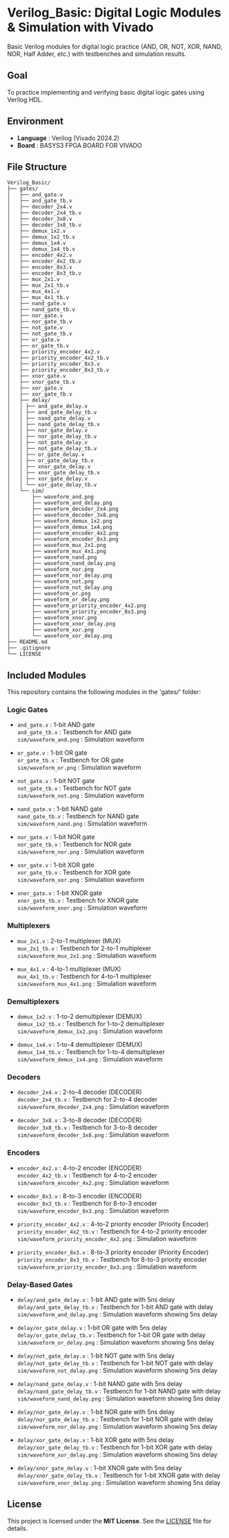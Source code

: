 # Verilog_Basic: Digital Logic Modules & Simulation with Vivado
Basic Verilog modules for digital logic practice (AND, OR, NOT, XOR, NAND, NOR, Half Adder, etc.) with testbenches and simulation results.

## Goal
To practice implementing and verifying basic digital logic gates using Verilog HDL.

## Environment
- **Language** : Verilog (Vivado 2024.2)
- **Board** : BASYS3 FPGA BOARD FOR VIVADO

## File Structure
```
Verilog_Basic/
├── gates/
│   ├── and_gate.v
│   ├── and_gate_tb.v
│   ├── decoder_2x4.v
│   ├── decoder_2x4_tb.v
│   ├── decoder_3x8.v
│   ├── decoder_3x8_tb.v
│   ├── demux_1x2.v
│   ├── demux_1x2_tb.v
│   ├── demux_1x4.v
│   ├── demux_1x4_tb.v
│   ├── encoder_4x2.v
│   ├── encoder_4x2_tb.v
│   ├── encoder_8x3.v
│   ├── encoder_8x3_tb.v
│   ├── mux_2x1.v
│   ├── mux_2x1_tb.v
│   ├── mux_4x1.v
│   ├── mux_4x1_tb.v
│   ├── nand_gate.v
│   ├── nand_gate_tb.v
│   ├── nor_gate.v
│   ├── nor_gate_tb.v
│   ├── not_gate.v
│   ├── not_gate_tb.v
│   ├── or_gate.v
│   ├── or_gate_tb.v
│   ├── priority_encoder_4x2.v
│   ├── priority_encoder_4x2_tb.v
│   ├── priority_encoder_8x3.v
│   ├── priority_encoder_8x3_tb.v
│   ├── xnor_gate.v
│   ├── xnor_gate_tb.v
│   ├── xor_gate.v
│   ├── xor_gate_tb.v
│   ├── delay/
│   │ ├── and_gate_delay.v
│   │ ├── and_gate_delay_tb.v
│   │ ├── nand_gate_delay.v
│   │ ├── nand_gate_delay_tb.v
│   │ ├── nor_gate_delay.v
│   │ ├── nor_gate_delay_tb.v
│   │ ├── not_gate_delay.v
│   │ ├── not_gate_delay_tb.v
│   │ ├── or_gate_delay.v
│   │ ├── or_gate_delay_tb.v
│   │ ├── xnor_gate_delay.v
│   │ ├── xnor_gate_delay_tb.v
│   │ ├── xor_gate_delay.v
│   │ └── xor_gate_delay_tb.v
│   └── sim/
│       ├── waveform_and.png
│       ├── waveform_and_delay.png
│       ├── waveform_decoder_2x4.png
│       ├── waveform_decoder_3x8.png
│       ├── waveform_demux_1x2.png
│       ├── waveform_demux_1x4.png
│       ├── waveform_encoder_4x2.png
│       ├── waveform_encoder_8x3.png
│       ├── waveform_mux_2x1.png
│       ├── waveform_mux_4x1.png
│       ├── waveform_nand.png
│       ├── waveform_nand_delay.png
│       ├── waveform_nor.png
│       ├── waveform_nor_delay.png
│       ├── waveform_not.png
│       ├── waveform_not_delay.png
│       ├── waveform_or.png
│       ├── waveform_or_delay.png
│       ├── waveform_priority_encoder_4x2.png
│       ├── waveform_priority_encoder_8x3.png
│       ├── waveform_xnor.png
│       ├── waveform_xnor_delay.png
│       ├── waveform_xor.png
│       └── waveform_xor_delay.png
├── README.md
├── .gitignore
└── LICENSE
```

## Included Modules 

This repository contains the following modules in the 'gates/' folder:

### Logic Gates

- `and_gate.v` : 1-bit AND gate  
  `and_gate_tb.v` : Testbench for AND gate  
  `sim/waveform_and.png` : Simulation waveform

- `or_gate.v` : 1-bit OR gate  
  `or_gate_tb.v` : Testbench for OR gate  
  `sim/waveform_or.png` : Simulation waveform

- `not_gate.v` : 1-bit NOT gate  
  `not_gate_tb.v` : Testbench for NOT gate  
  `sim/waveform_not.png` : Simulation waveform

- `nand_gate.v` : 1-bit NAND gate  
  `nand_gate_tb.v` : Testbench for NAND gate  
  `sim/waveform_nand.png` : Simulation waveform

- `nor_gate.v` : 1-bit NOR gate  
  `nor_gate_tb.v` : Testbench for NOR gate  
  `sim/waveform_nor.png` : Simulation waveform

- `xor_gate.v` : 1-bit XOR gate  
  `xor_gate_tb.v` : Testbench for XOR gate  
  `sim/waveform_xor.png` : Simulation waveform

- `xnor_gate.v` : 1-bit XNOR gate  
  `xnor_gate_tb.v` : Testbench for XNOR gate  
  `sim/waveform_xnor.png` : Simulation waveform

### Multiplexers

- `mux_2x1.v` : 2-to-1 multiplexer (MUX)  
  `mux_2x1_tb.v` : Testbench for 2-to-1 multiplexer  
  `sim/waveform_mux_2x1.png` : Simulation waveform

- `mux_4x1.v` : 4-to-1 multiplexer (MUX)  
  `mux_4x1_tb.v` : Testbench for 4-to-1 multiplexer  
  `sim/waveform_mux_4x1.png` : Simulation waveform
  
### Demultiplexers

- `demux_1x2.v` : 1-to-2 demultiplexer (DEMUX)  
  `demux_1x2_tb.v` : Testbench for 1-to-2 demultiplexer  
  `sim/waveform_demux_1x2.png` : Simulation waveform

- `demux_1x4.v` : 1-to-4 demultiplexer (DEMUX)  
  `demux_1x4_tb.v` : Testbench for 1-to-4 demultiplexer  
  `sim/waveform_demux_1x4.png` : Simulation waveform
  
### Decoders

- `decoder_2x4.v` : 2-to-4 decoder (DECODER)  
  `decoder_2x4_tb.v` : Testbench for 2-to-4 decoder  
  `sim/waveform_decoder_2x4.png` : Simulation waveform  
  
- `decoder_3x8.v` : 3-to-8 decoder (DECODER)  
  `decoder_3x8_tb.v` : Testbench for 3-to-8 decoder  
  `sim/waveform_decoder_3x8.png` : Simulation waveform  

### Encoders

- `encoder_4x2.v` : 4-to-2 encoder (ENCODER)  
  `encoder_4x2_tb.v` : Testbench for 4-to-2 encoder  
  `sim/waveform_encoder_4x2.png` : Simulation waveform  
  
- `encoder_8x3.v` : 8-to-3 encoder (ENCODER)  
  `encoder_8x3_tb.v` : Testbench for 8-to-3 encoder  
  `sim/waveform_encoder_8x3.png` : Simulation waveform  
  
- `priority_encoder_4x2.v` : 4-to-2 priority encoder (Priority Encoder)  
  `priority_encoder_4x2_tb.v` : Testbench for 4-to-2 priority encoder  
  `sim/waveform_priority_encoder_4x2.png` : Simulation waveform  

- `priority_encoder_8x3.v` : 8-to-3 priority encoder (Priority Encoder)  
  `priority_encoder_8x3_tb.v` : Testbench for 8-to-3 priority encoder  
  `sim/waveform_priority_encoder_8x3.png` : Simulation waveform  

### Delay-Based Gates

- `delay/and_gate_delay.v` : 1-bit AND gate with 5ns delay  
  `delay/and_gate_delay_tb.v` : Testbench for 1-bit AND gate with delay  
  `sim/waveform_and_delay.png` : Simulation waveform showing 5ns delay

- `delay/or_gate_delay.v` : 1-bit OR gate with 5ns delay  
  `delay/or_gate_delay_tb.v` : Testbench for 1-bit OR gate with delay  
  `sim/waveform_or_delay.png` : Simulation waveform showing 5ns delay

- `delay/not_gate_delay.v` : 1-bit NOT gate with 5ns delay  
  `delay/not_gate_delay_tb.v` : Testbench for 1-bit NOT gate with delay  
  `sim/waveform_not_delay.png` : Simulation waveform showing 5ns delay

- `delay/nand_gate_delay.v` : 1-bit NAND gate with 5ns delay  
  `delay/nand_gate_delay_tb.v` : Testbench for 1-bit NAND gate with delay  
  `sim/waveform_nand_delay.png` : Simulation waveform showing 5ns delay

- `delay/nor_gate_delay.v` : 1-bit NOR gate with 5ns delay  
  `delay/nor_gate_delay_tb.v` : Testbench for 1-bit NOR gate with delay  
  `sim/waveform_nor_delay.png` : Simulation waveform showing 5ns delay

- `delay/xor_gate_delay.v` : 1-bit XOR gate with 5ns delay  
  `delay/xor_gate_delay_tb.v` : Testbench for 1-bit XOR gate with delay  
  `sim/waveform_xor_delay.png` : Simulation waveform showing 5ns delay

- `delay/xnor_gate_delay.v` : 1-bit XNOR gate with 5ns delay  
  `delay/xnor_gate_delay_tb.v` : Testbench for 1-bit XNOR gate with delay  
  `sim/waveform_xnor_delay.png` : Simulation waveform showing 5ns delay

## License
This project is licensed under the **MIT License**. See the [LICENSE](LICENSE) file for details.
